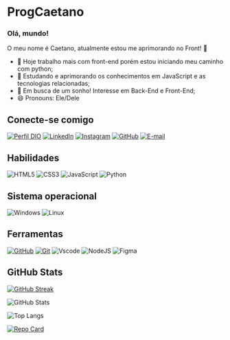 # ProgCaetano

### Olá, mundo! 
 O meu nome é Caetano,  atualmente estou me aprimorando no Front! 👋

- 🔭 Hoje trabalho mais com front-end porém estou iniciando meu caminho com python;
- 🌱 Estudando e aprimorando os conhecimentos em JavaScript e as tecnologias relacionadas;
- 🤔 Em busca de um sonho! Interesse em Back-End e Front-End;
- 😄 Pronouns: Ele/Dele


## Conecte-se comigo
[![Perfil DIO](https://img.shields.io/badge/-Meu%20Perfil%20na%20DIO-0077B5?style=for-the-badge&logo=gitbook&logoColor=white)](https://www.https://www.dio.me/users/alyssoncs1)
[![LinkedIn](https://img.shields.io/badge/LinkedIn-0077B5?style=for-the-badge&logo=linkedin&logoColor=white)](https://www.linkedin.com/in/alysson-c-6153b5202)
[![Instagram](https://img.shields.io/badge/-Instagram-%23E4405F?style=for-the-badge&logo=instagram&logoColor=white)](https://www.instagram.com/its.developer_/)
[![GitHub](https://img.shields.io/badge/GitHub-100000?style=for-the-badge&logo=github&logoColor=white)](https://github.com/ProgCaetano)
[![E-mail](https://img.shields.io/badge/-Email-000?style=for-the-badge&logo=microsoft-outlook&logoColor=007BFF)]()
## Habilidades
![HTML5](https://img.shields.io/badge/HTML5-E34F26?style=for-the-badge&logo=html5&logoColor=white)
![CSS3](https://img.shields.io/badge/CSS3-1572B6?style=for-the-badge&logo=css3&logoColor=white)
![JavaScript](https://img.shields.io/badge/JavaScript-F7DF1E?style=for-the-badge&logo=javascript&logoColor=black)
![Python](https://img.shields.io/badge/python-3670A0?style=for-the-badge&logo=python&logoColor=ffdd54)

## Sistema operacional
![Windows](https://img.shields.io/badge/Windows-000?style=for-the-badge&logo=windows&logoColor=2CA5E0)
![Linux](https://img.shields.io/badge/Linux-000?style=for-the-badge&logo=linux&logoColor=FCC624)

## Ferramentas

[![GitHub](https://img.shields.io/badge/GitHub-000?style=for-the-badge&logo=github&logoColor=30A3DC)](https://docs.github.com/)
[![Git](https://img.shields.io/badge/Git-000?style=for-the-badge&logo=git&logoColor=E94D5F)](https://git-scm.com/doc) 
![Vscode](https://img.shields.io/badge/Vscode-007ACC?style=for-the-badge&logo=visual-studio-code&logoColor=white)
![NodeJS](https://img.shields.io/badge/node.js-6DA55F?style=for-the-badge&logo=node.js&logoColor=white)
![Figma](https://img.shields.io/badge/Figma-696969?style=for-the-badge&logo=figma&logoColor=figma)

## GitHub Stats
[![GitHub Streak](https://streak-stats.demolab.com/?user=ProgCaetano&theme=bear&background=000&border=30A3DC&dates=FFF)](https://git.io/streak-stats)

![GitHub Stats](https://github-readme-stats.vercel.app/api?username=ProgCaetano&theme=transparent&bg_color=000&border_color=30A3DC&show_icons=true&icon_color=30A3DC&title_color=E94D5F&text_color=FFF&hide_title=true&hide=stars)

![Top Langs](https://github-readme-stats-git-masterrstaa-rickstaa.vercel.app/api/top-langs/?username=ProgCaetano&bg_color=000&border_color=30A3DC&title_color=E94D5F&text_color=FFF)

[![Repo Card](https://github-readme-stats.vercel.app/api/pin/?username=ProgCaetano&repo=progcaetano&bg_color=000&border_color=30A3DC&show_icons=true&icon_color=30A3DC&title_color=E94D5F&text_color=FFF)](https://github.com/ProgCaetano/progcaetano)
